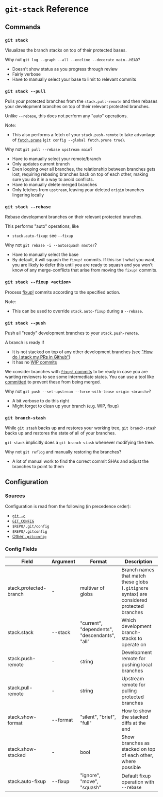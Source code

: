 # `git-stack` Reference

## Commands

### `git stack`

Visualizes the branch stacks on top of their protected bases.

Why not `git log --graph --all --oneline --decorate main..HEAD`?
- Doesn't show status as you progress through review
- Fairly verbose
- Have to manually select your base to limit to relevant commits

### `git stack --pull`

Pulls your protected branches from the `stack.pull-remote` and then rebases
your development branches on top of their relevant protected branches.

Unlike `--rebase`, this does not perform any "auto" operations.

Note:
- This also performs a fetch of your `stack.push-remote` to take advantage of
  [`fetch.prune`](https://git-scm.com/docs/git-config#Documentation/git-config.txt-fetchprune)
  (`git config --global fetch.prune true`).

Why not `git pull --rebase upstream main`?
- Have to manually select your remote/branch
- Only updates current branch
- Even looping over all branches, the relationship between branches gets
  lost, requiring rebasing branches back on top of each other, making sure
  you do it in a way to avoid conflicts.
- Have to manually delete merged branches
- Only fetches from `upstream`, leaving your deleted `origin` branches lingering locally

### `git stack --rebase`

Rebase development branches on their relevant protected branches.

This performs "auto" operations, like
- `stack.auto-fixup`: see `--fixup`

Why not `git rebase -i --autosquash master`?
- Have to manually select the base
- By default, it will squash the `fixup!` commits.  If this isn't what you
  want, you are likely to defer this until you are ready to squash and you
  won't know of any merge-conflicts that arise from moving the `fixup!` commits.

### `git stack --fixup <action>`

Process [fixup!](https://git-scm.com/docs/git-config#Documentation/git-config.txt-fetchprune) commits according to the specified action.

Note:
- This can be used to override `stack.auto-fixup` during a `--rebase`.

### `git stack --push`

Push all "ready" development branches to your `stack.push-remote`.

A branch is ready if
- It is not stacked on top of any other development branches (see ["How do I stack my PRs in Github"](../README.md#how-do-i-stack-my-prs-in-github))
- It has no [WIP commits](../README.md#when-is-a-commit-considered-wip)

We consider branches with
[`fixup!` commits](https://git-scm.com/docs/git-commit#Documentation/git-commit.txt---fixupamendrewordltcommitgt)
to be ready in case you are wanting reviewers to see some intermediate states.
You can use a tool like [committed](https://github.com/crate-ci/committed) to
prevent these from being merged.

Why not `git push --set-upstream --force-with-lease origin <branch>`?
- A bit verbose to do this right
- Might forget to clean up your branch (e.g. WIP, fixup)

### `git branch-stash`

While `git stash` backs up and restores your working tree, `git branch-stash` backs up and restores the state of all of your branches.

`git-stack` implicitly does a `git branch-stash` whenever modifying the tree.

Why not `git reflog` and manually restoring the branches?
- A lot of manual work to find the correct commit SHAs and adjust the branches to point to them

## Configuration

### Sources

Configuration is read from the following (in precedence order):
- [`git -c`](https://git-scm.com/docs/git#Documentation/git.txt--cltnamegtltvaluegt)
- [`GIT_CONFIG`](https://git-scm.com/docs/git-config#Documentation/git-config.txt-GITCONFIGCOUNT)
- `$REPO/.git/config`
- `$REPO/.gitconfig`
- [Other `.gitconfig`](https://git-scm.com/docs/git-config#FILES)

### Config Fields

| Field                  | Argument | Format                    | Description |
|------------------------|----------|---------------------------|-------------|
| stack.protected-branch | \-       | multivar of globs          | Branch names that match these globs (`.gitignore` syntax) are considered protected branches |
| stack.stack            | --stack  | "current", "dependents", "descendants", "all" | Which development branch-stacks to operate on |
| stack.push-remote      | \-       | string                     | Development remote for pushing local branches |
| stack.pull-remote      | \-       | string                     | Upstream remote for pulling protected branches |
| stack.show-format      | --format | "silent", "brief", "full"  | How to show the stacked diffs at the end |
| stack.show-stacked     | \-       | bool                       | Show branches as stacked on top of each other, where possible |
| stack.auto-fixup       | --fixup  | "ignore", "move", "squash" | Default fixup operation with `--rebase` |
